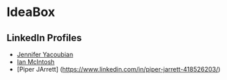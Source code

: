 # IdeaBox

## LinkedIn Profiles

- [Jennifer Yacoubian](https://www.linkedin.com/in/jennifer-yacoubian-a90b40123/)
- [Ian McIntosh](https://www.linkedin.com/in/ianmac87/)
- [Piper JArrett] (https://www.linkedin.com/in/piper-jarrett-418526203/)
